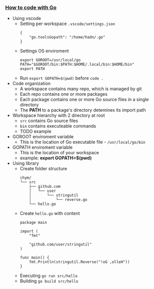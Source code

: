 ### [How to code with Go](https://golang.org/doc/code.html)

-   Using vscode
    -   Setting per workspace `.vscode/settings.json`
        ```
        {
            "go.toolsGopath": "/home/hadn/.go"
        }
        ```
    -   Settings OS enviroment
        ```
        export GOROOT=/usr/local/go
        PATH="$GOROOT/bin:$PATH:$HOME/.local/bin:$HOME/bin"
        export PATH
        ```
    -   Run `export GOPATH=$(pwd)` before `code .`
-   Code organization
    -   A workspace contains many repo, which is managed by git
    -   Each repo contains one or more packages
    -   Each package contains one or more Go source files in a single directory
    -   The **PATH** to a package's directory detemines its import path
-   Workspace hierarchy with 2 directory at root
    -   `src` contains Go source files
    -   `bin` contains executeable commands
    -   TODO example
-   GOROOT enviroment variable
    -   This is the location of Go executable file - `/usr/local/go/bin`
-   GOPATH enviroment variable
    -   This is the location of your workspace
    -   example: **export GOPATH=$(pwd)**
-   Using library
    -   Create folder structure
        ```
        chym/
        └── src
            ├── github.com
            │   └── user
            │       └── stringutil
            │           └── reverse.go
            └── hello.go
        ```
    -   Create `hello.go` with content
        ```
        package main

        import (
            "fmt"

            "github.com/user/stringutil"
        )

        func main() {
            fmt.Println(stringutil.Reverse("!oG ,olleH"))
        }
        ```
    -   Executing `go run src/hello`
    -   Building `go build src/hello`
